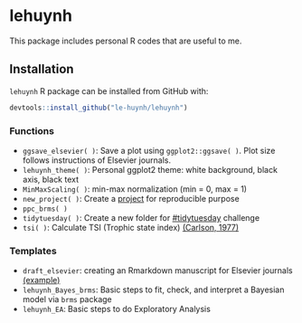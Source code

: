 
<!-- README.md is generated from README.Rmd. Please edit that file -->
# lehuynh

<!-- badges: start -->
<!-- badges: end -->
This package includes personal R codes that are useful to me.

## Installation

`lehuynh` R package can be installed from GitHub with:

``` r
devtools::install_github("le-huynh/lehuynh")
```

### Functions
- `ggsave_elsevier( )`: Save a plot using `ggplot2::ggsave( )`. Plot size follows instructions of Elsevier journals.
- `lehuynh_theme( )`: Personal ggplot2 theme: white background, black axis, black text
- `MinMaxScaling( )`: min-max normalization (min = 0, max = 1)
- `new_project( )`: Create a [project](https://github.com/SchlossLab/new_project) for reproducible purpose
- `ppc_brms( )`
- `tidytuesday( )`: Create a new folder for [#tidytuesday](https://github.com/rfordatascience/tidytuesday) challenge
- `tsi( )`: Calculate TSI (Trophic state index) [(Carlson, 1977)](https://doi.org/10.4319/lo.1977.22.2.0361)

### Templates
- `draft_elsevier`: creating an Rmarkdown manuscript for Elsevier journals [(example)](https://github.com/le-huynh/writing_journal_article_in_rmarkdown/tree/master/elsevier)
- `lehuynh_Bayes_brms`: Basic steps to fit, check, and interpret a Bayesian model via `brms` package
- `lehuynh_EA`: Basic steps to do Exploratory Analysis
